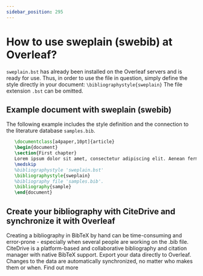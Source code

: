 ```yaml
---
sidebar_position: 295
---
```


# How to use sweplain (swebib) at Overleaf?
`sweplain.bst` has already been installed on the Overleaf servers and is ready for use. Thus, in order to use the file in question, simply define the style directly in your document: `\bibliographystyle{sweplain}` The file extension `.bst` can be omitted.

## Example document with sweplain (swebib)
The following example includes the style definition and the connection to the literature database `samples.bib`.
```tex
   \documentclass[a4paper,10pt]{article}
   \begin{document}
   \section{First chapter}
   Lorem ipsum dolor sit amet, consectetur adipiscing elit. Aenean fermentum justo massa, ut maximus mauris sodales et. Aenean vel elit a erat rhoncus pharetra.
   \medskip
   %bibliographystyle 'sweplain.bst'
   \bibliographystyle{sweplain}
   %bibliography file 'samples.bib'.
   \bibliography{sample}
   \end{document}
```

## Create your bibliography with CiteDrive and synchronize it with Overleaf
Creating a bibliography in BibTeX by hand can be time-consuming and error-prone - especially when several people are working on the .bib file. CiteDrive is a platform-based and collaborative bibliography and citation manager with native BibTeX support. Export your data directly to Overleaf. Changes to the data are automatically synchronized, no matter who makes them or when. Find out more